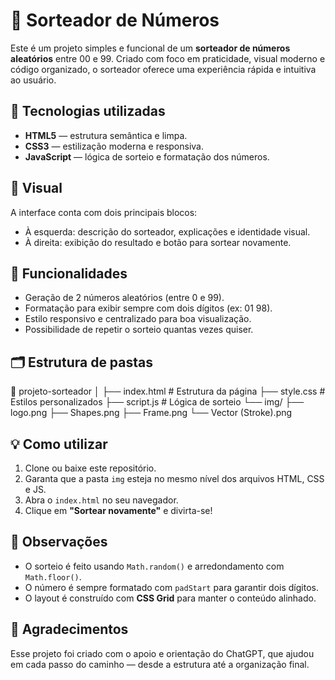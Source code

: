 # 🎲 Sorteador de Números

Este é um projeto simples e funcional de um **sorteador de números aleatórios** entre 00 e 99. Criado com foco em praticidade, visual moderno e código organizado, o sorteador oferece uma experiência rápida e intuitiva ao usuário.

## 🧩 Tecnologias utilizadas

- **HTML5** — estrutura semântica e limpa.
- **CSS3** — estilização moderna e responsiva.
- **JavaScript** — lógica de sorteio e formatação dos números.

## 📸 Visual

A interface conta com dois principais blocos:

- À esquerda: descrição do sorteador, explicações e identidade visual.
- À direita: exibição do resultado e botão para sortear novamente.

## 🎯 Funcionalidades

- Geração de 2 números aleatórios (entre 0 e 99).
- Formatação para exibir sempre com dois dígitos (ex: 01 98).
- Estilo responsivo e centralizado para boa visualização.
- Possibilidade de repetir o sorteio quantas vezes quiser.

## 🗂 Estrutura de pastas

📁 projeto-sorteador │ ├── index.html # Estrutura da página ├── style.css # Estilos personalizados ├── script.js # Lógica de sorteio └── img/ ├── logo.png ├── Shapes.png ├── Frame.png └── Vector (Stroke).png

## 💡 Como utilizar

1. Clone ou baixe este repositório.
2. Garanta que a pasta `img` esteja no mesmo nível dos arquivos HTML, CSS e JS.
3. Abra o `index.html` no seu navegador.
4. Clique em **"Sortear novamente"** e divirta-se!

## 📌 Observações

- O sorteio é feito usando `Math.random()` e arredondamento com `Math.floor()`.
- O número é sempre formatado com `padStart` para garantir dois dígitos.
- O layout é construído com **CSS Grid** para manter o conteúdo alinhado.

## 🙌 Agradecimentos

Esse projeto foi criado com o apoio e orientação do ChatGPT, que ajudou em cada passo do caminho — desde a estrutura até a organização final.
